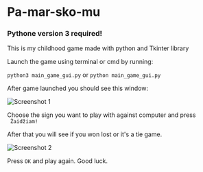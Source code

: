# Pa-mar-sko-mu

### Pythone version 3 required!

This is my childhood game made with python and Tkinter library

Launch the game using terminal or cmd by running:

`python3 main_game_gui.py` or `python main_game_gui.py`

After game launched you should see this window:

![Screenshot 1](https://user-images.githubusercontent.com/46317706/156020084-764ff1f6-dbc0-4fef-99f2-8a82f18272f9.png)

Choose the sign you want to play with against computer and press ` Žaidžiam!`

After that you will see if you won lost or it's a tie game.

![Screenshot 2](https://user-images.githubusercontent.com/46317706/156020127-262cbe2c-7e54-4466-a0aa-b54799149081.png)

Press `OK` and play again. Good luck. 
